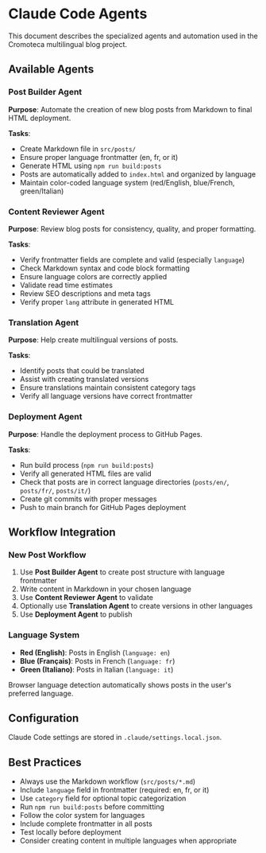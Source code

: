 # Claude Code Agents

This document describes the specialized agents and automation used in the Cromoteca multilingual blog project.

## Available Agents

### Post Builder Agent
**Purpose**: Automate the creation of new blog posts from Markdown to final HTML deployment.

**Tasks**:
- Create Markdown file in `src/posts/`
- Ensure proper language frontmatter (en, fr, or it)
- Generate HTML using `npm run build:posts`
- Posts are automatically added to `index.html` and organized by language
- Maintain color-coded language system (red/English, blue/French, green/Italian)

### Content Reviewer Agent
**Purpose**: Review blog posts for consistency, quality, and proper formatting.

**Tasks**:
- Verify frontmatter fields are complete and valid (especially `language`)
- Check Markdown syntax and code block formatting
- Ensure language colors are correctly applied
- Validate read time estimates
- Review SEO descriptions and meta tags
- Verify proper `lang` attribute in generated HTML

### Translation Agent
**Purpose**: Help create multilingual versions of posts.

**Tasks**:
- Identify posts that could be translated
- Assist with creating translated versions
- Ensure translations maintain consistent category tags
- Verify all language versions have correct frontmatter

### Deployment Agent
**Purpose**: Handle the deployment process to GitHub Pages.

**Tasks**:
- Run build process (`npm run build:posts`)
- Verify all generated HTML files are valid
- Check that posts are in correct language directories (`posts/en/`, `posts/fr/`, `posts/it/`)
- Create git commits with proper messages
- Push to main branch for GitHub Pages deployment

## Workflow Integration

### New Post Workflow
1. Use **Post Builder Agent** to create post structure with language frontmatter
2. Write content in Markdown in your chosen language
3. Use **Content Reviewer Agent** to validate
4. Optionally use **Translation Agent** to create versions in other languages
5. Use **Deployment Agent** to publish

### Language System
- **Red (English)**: Posts in English (`language: en`)
- **Blue (Français)**: Posts in French (`language: fr`)
- **Green (Italiano)**: Posts in Italian (`language: it`)

Browser language detection automatically shows posts in the user's preferred language.

## Configuration

Claude Code settings are stored in `.claude/settings.local.json`.

## Best Practices

- Always use the Markdown workflow (`src/posts/*.md`)
- Include `language` field in frontmatter (required: en, fr, or it)
- Use `category` field for optional topic categorization
- Run `npm run build:posts` before committing
- Follow the color system for languages
- Include complete frontmatter in all posts
- Test locally before deployment
- Consider creating content in multiple languages when appropriate
